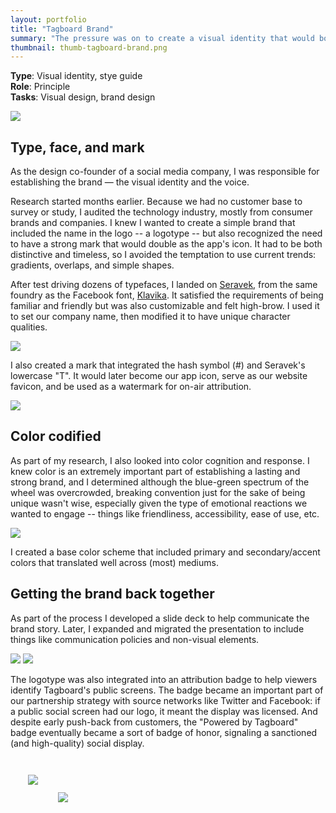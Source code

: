 ```yaml
---
layout: portfolio
title: "Tagboard Brand"
summary: "The pressure was on to create a visual identity that would both establish and distinguish us in the market — and it had to stand the test of time."
thumbnail: thumb-tagboard-brand.png
---
```


**Type**: Visual identity, stye guide  
**Role**: Principle  
**Tasks**: Visual design, brand design


<img src="logotype-iterations.png" data-action="zoom">

## Type, face, and mark

As the design co-founder of a social media company, I was responsible for establishing the brand &mdash; the visual identity and the voice.

Research started months earlier. Because we had no customer base to survey or study, I audited the technology industry, mostly from consumer brands and companies. I knew I wanted to create a simple brand that included the name in the logo -- a logotype -- but also recognized the need to have a strong mark that would double as the app's icon. It had to be both distinctive and timeless, so I avoided the temptation to use current trends: gradients, overlaps, and simple shapes.

After test driving dozens of typefaces, I landed on [Seravek](https://processtypefoundry.com/fonts/seravek/), from the same foundry as the Facebook font, [Klavika](https://processtypefoundry.com/fonts/klavika/). It satisfied the requirements of being familiar and friendly but was also customizable and felt high-brow. I used it to set our company name, then modified it to have unique character qualities.

<img src="logotype-comparison.jpg" data-action="zoom">

I also created a mark that integrated the hash symbol (#) and Seravek's lowercase "T". It would later become our app icon, serve as our website favicon, and be used as a watermark for on-air attribution.

<img src="final-logos.png" data-action="zoom">

## Color codified

As part of my research, I also looked into color cognition and response. I knew color is an extremely important part of establishing a lasting and strong brand, and I determined although the blue-green spectrum of the wheel was overcrowded, breaking convention just for the sake of being unique wasn't wise, especially given the type of emotional reactions we wanted to engage -- things like friendliness, accessibility, ease of use, etc.

<img src="colors.jpg">

I created a base color scheme that included primary and secondary/accent colors that translated well across (most) mediums.

## Getting the brand back together

As part of the process I developed a slide deck to help communicate the brand story. Later, I expanded and migrated the presentation to include things like communication policies and non-visual elements.

<img src="brand-presentation.png" data-action="zoom">

<img src="talk-like-tagboard.png" data-action="zoom">

The logotype was also integrated into an attribution badge to help viewers identify Tagboard's public screens. The badge became an important part of our partnership strategy with source networks like Twitter and Facebook: if a public social screen had our logo, it meant the display was licensed. And despite early push-back from customers, the "Powered by Tagboard" badge eventually became a sort of badge of honor, signaling a sanctioned (and high-quality) social display.

<img src="poweredby-blue.png" data-action="zoom" style="padding: 2em;">

<img src="tagboard-in-the-wild.jpg" class="hero">
